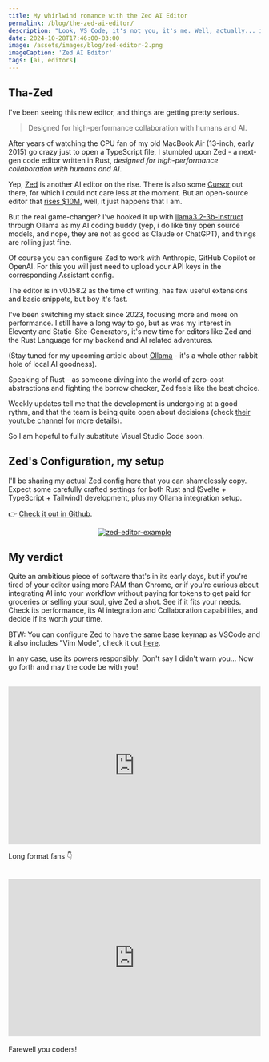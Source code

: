 ```yaml
---
title: My whirlwind romance with the Zed AI Editor
permalink: /blog/the-zed-ai-editor/
description: "Look, VS Code, it's not you, it's me. Well, actually... it's Zed 😬"
date: 2024-10-28T17:46:00-03:00
image: /assets/images/blog/zed-editor-2.png
imageCaption: 'Zed AI Editor'
tags: [ai, editors]
---
```


## Tha-Zed

I've been seeing this new editor, and things are getting pretty serious.

<blockquote>
    <p>
        Designed for high-performance collaboration with humans and AI.
    </p>
</blockquote>

After years of watching the CPU fan of my old MacBook Air (13-inch, early 2015) go crazy just to open a TypeScript file,
I stumbled upon Zed - a next-gen code editor written in Rust, _designed for high-performance collaboration with humans and AI_.

Yep, [Zed](https://zed.dev/) is another AI editor on the rise. There is also some [Cursor](https://www.cursor.com/) out there, for which I could not care less at the moment. But an open-source editor that [rises $10M](https://techcrunch.com/2023/03/15/zed-code-editor-raises-10m/), well, it just happens that I am.

But the real game-changer? I've hooked it up with [llama3.2-3b-instruct](https://huggingface.co/meta-llama/Llama-3.2-3B-Instruct) through Ollama as my AI coding buddy (yep, i do like tiny open source models, and nope, they are not as good as Claude or ChatGPT),
and things are rolling just fine.

Of course you can configure Zed to work with Anthropic, GitHub Copilot or OpenAI. For this you will just need to upload your API keys in the corresponding Assistant config.

The editor is in v0.158.2 as the time of writing, has few useful extensions and basic snippets, but boy it's fast.

I've been switching my stack since 2023, focusing more and more on performance.
I still have a long way to go, but as was my interest in Eleventy and Static-Site-Generators, it's now time for editors like Zed and the Rust Language for my backend and AI related adventures.

(Stay tuned for my upcoming article about [Ollama](https://ollama.com/) - it's a whole other rabbit hole of local AI goodness).

Speaking of Rust - as someone diving into the world of zero-cost abstractions and fighting the borrow checker, Zed feels like the best choice.

Weekly updates tell me that the development is undergoing at a good rythm, and that the team is being quite open about decisions (check [their youtube channel](https://www.youtube.com/@zeddotdev) for more details).

So I am hopeful to fully substitute Visual Studio Code soon.

## Zed's Configuration, my setup

I'll be sharing my actual Zed config here that you can shamelessly copy.
Expect some carefully crafted settings for both Rust and (Svelte + TypeScript + Tailwind) development, plus my Ollama integration setup.

👉 [Check it out in Github](https://github.com/minimo-io/dev-config-files).

</div>
<div class="wrapper-wide">
    <center>
        <a href="/assets/images/blog/zed-editor.png">
            <img src="/assets/images/blog/zed-editor.png" alt="zed-editor-example" class="img-rounded Xd-none-mobile img-post">
        </a>
    </center>
</div>
<div class="wrapper">

## My verdict

Quite an ambitious piece of software that's in its early days, but if you're tired of your editor using more RAM than Chrome,
or if you're curious about integrating AI into your workflow without paying for tokens to get paid for groceries or selling your soul, give Zed a shot.
See if it fits your needs. Check its performance, its AI integration and Collaboration capabilities, and decide if its worth your time.

BTW: You can configure Zed to have the same base keymap as VSCode and it also includes "Vim Mode", check it out [here](https://zed.dev/docs/vim).

In any case, use its powers responsibly. Don't say I didn't warn you... Now go forth and may the code be with you!
<br><br>

<iframe width="100%" height="315" src="https://www.youtube.com/embed/JGz7Ou0Nwo8?si=YizD-YfWYuMIOo1h" title="YouTube video player" frameborder="0" allow="accelerometer; autoplay; clipboard-write; encrypted-media; gyroscope; picture-in-picture; web-share" referrerpolicy="strict-origin-when-cross-origin" allowfullscreen></iframe>

Long format fans 👇
<br><br>

<iframe width="100%" height="315" src="https://www.youtube.com/embed/fV4aPy1bmY0?si=mDyyQ-NVF9rWOjP1" title="YouTube video player" frameborder="0" allow="accelerometer; autoplay; clipboard-write; encrypted-media; gyroscope; picture-in-picture; web-share" referrerpolicy="strict-origin-when-cross-origin" allowfullscreen></iframe>
<br><br>
Farewell you coders!
